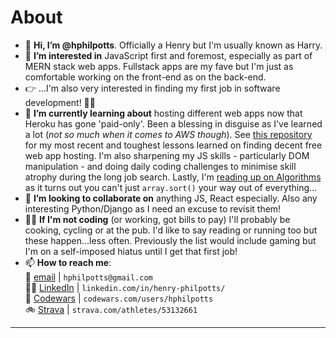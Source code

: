 # About    

- 👋 **Hi, I’m @hphilpotts**. Officially a Henry but I'm usually known as Harry.   
- 👀 **I’m interested in** JavaScript first and foremost, especially as part of MERN stack web apps. Fullstack apps are my fave but I'm just as comfortable working on the front-end as on the back-end.     
- 👉 ...I'm also very interested in finding my first job in software development! 🕵️‍♂️             
- 🌱 **I’m currently learning about** hosting different web apps now that Heroku has gone 'paid-only'. Been a blessing in disguise as I've learned a lot (_not so much when it comes to AWS though_). See [this repository](https://github.com/hphilpotts/Pokegotchi-Frontend-Project-4-General-Assembly-SEI-66-rehost) for my most recent and toughest lessons learned on finding decent free web app hosting. I'm also sharpening my JS skills - particularly DOM manipulation - and doing daily coding challenges to minimise skill atrophy during the long job search. Lastly, I'm [reading up on Algorithms](https://www.manning.com/books/grokking-algorithms) as it turns out you can't just `array.sort()` your way out of everything...               
- 💞️ **I’m looking to collaborate on** anything JS, React especially. Also any interesting Python/Django as I need an excuse to revisit them!    
- 👨‍💻 **If I'm not coding** (or working, got bills to pay) I'll probably be cooking, cycling or at the pub. I'd like to say reading or running too but these happen...less often. Previously the list would include gaming but I'm on a self-imposed hiatus until I get that first job!   
- 📫 **How to reach me**:       
   📩 [email](mailto:hphilpotts@gmail.com) | `hphilpotts@gmail.com`   
   👨‍💼 [LinkedIn](https://www.linkedin.com/in/henry-philpotts/) | `linkedin.com/in/henry-philpotts/`    
   🥷 [Codewars](https://www.codewars.com/users/hphilpotts) | `codewars.com/users/hphilpotts`    
   🚲 [Strava](https://www.strava.com/athletes/53132661) | `strava.com/athletes/53132661`      
   
---      
   
<!--  TODO : add skills in here -->

<!---
hphilpotts/hphilpotts is a ✨ special ✨ repository because its `README.md` (this file) appears on your GitHub profile.
You can click the Preview link to take a look at your changes.
--->
